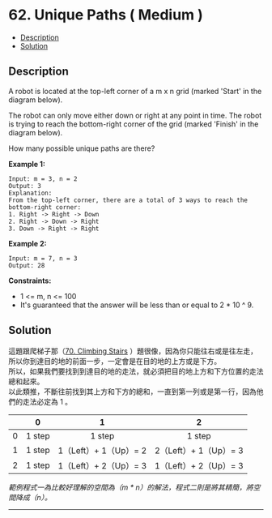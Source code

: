 # 62. Unique Paths ( Medium )

+ [Description](#Description)  
+ [Solution](#Solution)  

## Description
A robot is located at the top-left corner of a m x n grid (marked 'Start' in the diagram below).  

The robot can only move either down or right at any point in time. The robot is trying to reach the bottom-right corner of the grid (marked 'Finish' in the diagram below).  

How many possible unique paths are there?  

**Example 1:**  

```
Input: m = 3, n = 2
Output: 3
Explanation:
From the top-left corner, there are a total of 3 ways to reach the bottom-right corner:
1. Right -> Right -> Down
2. Right -> Down -> Right
3. Down -> Right -> Right
```


**Example 2:**  

```
Input: m = 7, n = 3
Output: 28
```

**Constraints:**  
+ 1 <= m, n <= 100
+ It's guaranteed that the answer will be less than or equal to 2 * 10 ^ 9.

## Solution

這題跟爬梯子那（[70. Climbing Stairs](https://github.com/fhsi5794/leetcodes/tree/master/70._Climbing_Stairs)  ）題很像，因為你只能往右或是往左走，所以你到達目的地的前面一步，一定會是在目的地的上方或是下方。  
所以，如果我們要找到到達目的地的走法，就必須把目的地上方和下方位置的走法總和起來。  
以此類推，不斷往前找到其上方和下方的總和，一直到第一列或是第一行，因為他們的走法必定為 1 。   

|   |    0   |           1           |           2           |
|:-:|:------:|:---------------------:|:---------------------:|
| 0 | 1 step |         1 step        |         1 step        |
| 1 | 1 step | 1（Left）+ 1（Up）= 2 | 2（Left）+ 1（Up）= 3 |
| 2 | 1 step | 1（Left）+ 2（Up）= 3 | 1（Left）+ 2（Up）= 3 |     


_範例程式一為比較好理解的空間為（m * n）的解法，程式二則是將其精簡，將空間降成（n）。_   


---

